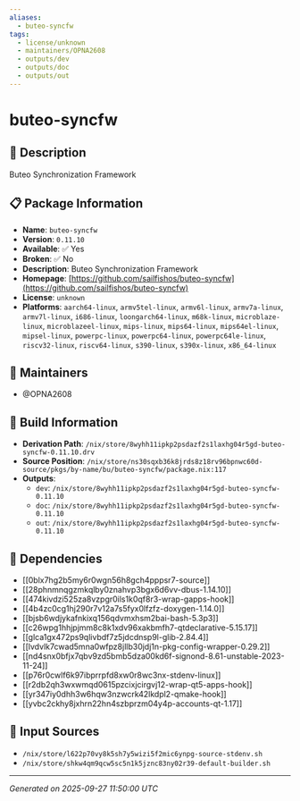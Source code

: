 ```yaml
---
aliases:
  - buteo-syncfw
tags:
  - license/unknown
  - maintainers/OPNA2608
  - outputs/dev
  - outputs/doc
  - outputs/out
---
```


# buteo-syncfw

## 📝 Description

Buteo Synchronization Framework

## 📋 Package Information

- **Name**: `buteo-syncfw`
- **Version**: `0.11.10`
- **Available**: ✅ Yes
- **Broken**: ✅ No
- **Description**: Buteo Synchronization Framework
- **Homepage**: [https://github.com/sailfishos/buteo-syncfw](https://github.com/sailfishos/buteo-syncfw)
- **License**: `unknown`
- **Platforms**: `aarch64-linux`, `armv5tel-linux`, `armv6l-linux`, `armv7a-linux`, `armv7l-linux`, `i686-linux`, `loongarch64-linux`, `m68k-linux`, `microblaze-linux`, `microblazeel-linux`, `mips-linux`, `mips64-linux`, `mips64el-linux`, `mipsel-linux`, `powerpc-linux`, `powerpc64-linux`, `powerpc64le-linux`, `riscv32-linux`, `riscv64-linux`, `s390-linux`, `s390x-linux`, `x86_64-linux`
## 👥 Maintainers

- @OPNA2608


## 🔧 Build Information

- **Derivation Path**: `/nix/store/8wyhh11ipkp2psdazf2s1laxhg04r5gd-buteo-syncfw-0.11.10.drv`
- **Source Position**: `/nix/store/ns30sqxb36k8jrds8z18rv96bpnwc60d-source/pkgs/by-name/bu/buteo-syncfw/package.nix:117`
- **Outputs**:
  - `dev`:  `/nix/store/8wyhh11ipkp2psdazf2s1laxhg04r5gd-buteo-syncfw-0.11.10`
  - `doc`:  `/nix/store/8wyhh11ipkp2psdazf2s1laxhg04r5gd-buteo-syncfw-0.11.10`
  - `out`:  `/nix/store/8wyhh11ipkp2psdazf2s1laxhg04r5gd-buteo-syncfw-0.11.10`

## 🔗 Dependencies

- [[0blx7hg2b5my6r0wgn56h8gch4pppsr7-source]]
- [[28phnmnqgzmkqlby0znahvp3bgx6d6vv-dbus-1.14.10]]
- [[474kivdzi525za8vzpgr0ils1k0qf8r3-wrap-gapps-hook]]
- [[4b4zc0cg1hj290r7v12a7s5fyx0lfzfz-doxygen-1.14.0]]
- [[bjsb6wdjykafnkixq156qdvmxhsm2bai-bash-5.3p3]]
- [[c26wpg1hhjpjmm8c8k1xdv96xakbmfh7-qtdeclarative-5.15.17]]
- [[glca1gx472ps9qlivbdf7z5jdcdnsp9l-glib-2.84.4]]
- [[lvdvlk7cwad5mna0wfpz8jllb30jdj1n-pkg-config-wrapper-0.29.2]]
- [[nd4snx0bfjx7qbv9zd5bmb5dza00kd6f-signond-8.61-unstable-2023-11-24]]
- [[p76r0cwlf6k97ibprrpfd8xw0r8wc3nx-stdenv-linux]]
- [[r2db2qh3wxwmqd0615pzcixjcirgvj12-wrap-qt5-apps-hook]]
- [[yr347iy0dhh3w6hqw3nzwcrk42lkdpl2-qmake-hook]]
- [[yvbc2ckhy8jxhrn22hn4szbprzm04y4p-accounts-qt-1.17]]

## 📁 Input Sources

- `/nix/store/l622p70vy8k5sh7y5wizi5f2mic6ynpg-source-stdenv.sh`
- `/nix/store/shkw4qm9qcw5sc5n1k5jznc83ny02r39-default-builder.sh`

---
*Generated on 2025-09-27 11:50:00 UTC*
